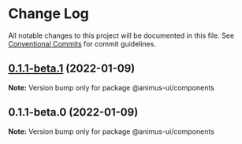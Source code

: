# Change Log

All notable changes to this project will be documented in this file.
See [Conventional Commits](https://conventionalcommits.org) for commit guidelines.

## [0.1.1-beta.1](https://github.com/codecaaron/animus/compare/v0.1.1-beta.0...v0.1.1-beta.1) (2022-01-09)

**Note:** Version bump only for package @animus-ui/components





## 0.1.1-beta.0 (2022-01-09)

**Note:** Version bump only for package @animus-ui/components
